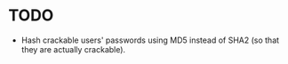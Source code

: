 # TODO

* Hash crackable users' passwords using MD5 instead of SHA2 (so that they are actually crackable).
